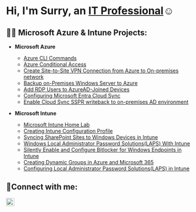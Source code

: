 <h1>Hi, I'm Surry, an <a href="https://linkedin.com/in/Josh">IT Professional</a>☺</h1>

<h2>👨‍💻 Microsoft Azure & Intune Projects:</h2>

- <b>Microsoft Azure</b>
  - [Azure CLI Commands](https://stahir131.github.io/Azure-CLI-commands/)
  - [Azure Conditional Access](https://stahir131.github.io/Azure-Conditional-Access/)
  - [Create Site-to-Site VPN Connection from Azure to On-premises network](https://stahir131.github.io/Site-to-site-VPN-connection-in-the-Azure-portal/)
  - [Backup on-Premises Windows Server to Azure](https://stahir131.github.io/Backup-on-Premises-Windows-Server-to-Azure/)
  - [Add RDP Users to AzureAD-Joined Devices ](https://stahir131.github.io/Intune-Add-RDP-users-to-Intune-devices/)
  - [Configuring Microsoft Entra Cloud Sync](https://stahir131.github.io/Configuring-CloudSync/)
  - [Enable Cloud Sync SSPR writeback to on-premises AD environment](https://stahir131.github.io/Enable-Cloud-Sync-SSPR-to-on-prem-AD/)

  
- <b>Microsoft Intune</b>
  - [Microsoft Intune Home Lab](https://stahir131.github.io/Microsoft-Intune-Home-lab/)
  - [Creating Intune Configuration Profile](https://stahir131.github.io/Intune-Configuration-Profile/)
  - [Syncing SharePoint Sites to Windows Devices in Intune](https://stahir131.github.io/SharePoint-Sync-in-Intune/)
  - [Windows Local Administrator Password Solutions(LAPS) With Intune](https://stahir131.github.io/LAPS-With-Intune/)
  - [Silently Enable and Configure Bitlocker for Windows Endpoints in Intune](https://stahir131.github.io/Confugure-Bitlocker-Encryption-on-Endpoints-With-Intune/)
  - [Creating Dynamic Groups in Azure and Microsoft 365](https://stahir131.github.io/Dynamic-Groups-in-Azure-AD-and-Microsoft-365/)
  - [Configuring Local Administrator Password Solutions(LAPS) in Intune](https://stahir131.github.io/LAPS-With-Intune/)
  

<h2>🤳Connect with me:</h2>

<!--[<img align="left" alt="Josh | Twitter" width="22px" src="https://cdn.jsdelivr.net/npm/simple-icons@v3/icons/twitter.svg" />][twitter]-->
[<img align="left" alt="Josh | LinkedIn" width="22px" src="https://cdn.jsdelivr.net/npm/simple-icons@v3/icons/linkedin.svg" />][linkedin]
<!--[<img align="left" alt="Josh | Instagram" width="22px" src="https://cdn.jsdelivr.net/npm/simple-icons@v3/icons/instagram.svg" />][instagram]-->

[twitter]: https://twitter.com/Josh
[instagram]: https://www.instagram.com/Josh
[linkedin]: www.linkedin.com/in/stahir131
